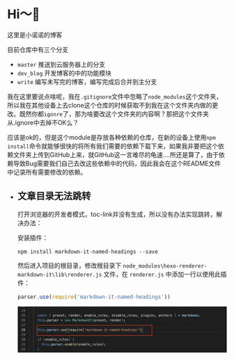 # Hi～👀

这里是小诺诺的博客

目前仓库中有三个分支

- `master` 推送到云服务器上的分支
- `dev_blog` 开发博客的中的功能模块
- `write` 编写未写完的博客，编写完成后合并到主分支

我在这里要说点啥呢，我在`.gitignore`文件中忽略了`node_modules`这个文件夹，所以我在其他设备上去clone这个仓库的时候获取不到我在这个文件夹内做的更改。既然你都`igonre`了，那为啥要改这个文件夹的内容啊？那把这个文件夹从.ignore中去掉不OK么？

应该是ok的，但是这个module是存放各种依赖的仓库，在新的设备上使用`npm install`命令就能够很快的将所有我们需要的依赖下载下来，如果我非要把这个依赖文件夹上传到GitHub上来，就GitHub这一言难尽的龟速....所还是算了，由于依赖导致Bug需要我们自己去改这些依赖中的代码，因此我会在这个README文件中记录所有需要修改的依赖。

- ## 文章目录无法跳转

  打开浏览器的开发者模式，toc-link并没有生成，所以没有办法实现跳转，解决办法：

  安装插件：

  ```shell
  npm install markdown-it-named-headings --save
  ```

  然后进入项目的根目录，修改根目录下 `node_modules\hexo-renderer-markdown-it\lib\renderer.js` 文件，在 `renderer.js` 中添加一行以使用此插件：

  ```js
  parser.use(require('markdown-it-named-headings'))
  ```

  ![](README/1.png)
